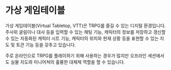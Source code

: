 # 가상 게임테이블

가상 게임테이블(Virtual Tabletop, VTT)은 TRPG를 즐길 수 있는 디지털 환경입니다.
주사위 굴림이나 대사 등을 입력할 수 있는 채팅 기능, 캐릭터의 정보를 저장하고 갱신할 수 있는 자동화된 캐릭터 시트 기능, 캐릭터의 위치와 현재 상황 등을 표현할 수 있는 지도 및 토큰 기능 등을 갖추고 있습니다.

주로 온라인으로 TRPG를 플레이하기 위해 사용하는 경우가 많지만 오프라인 세션에서도 실물 지도와 미니어쳐의 훌륭한 대체제 역할을 할 수 있습니다.